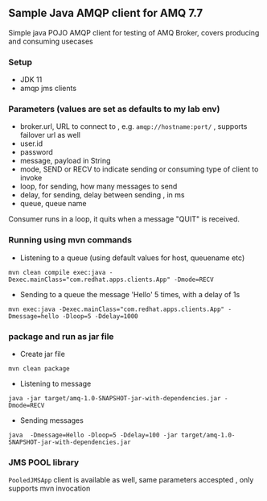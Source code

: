 ## Sample Java AMQP client for AMQ 7.7 

Simple java POJO AMQP client for testing of AMQ Broker, covers producing and consuming usecases

### Setup

- JDK 11
- amqp jms clients

### Parameters  (values are set as defaults to my lab env)

- broker.url, URL to connect to , e.g. `amqp://hostname:port/` , supports failover url as well
- user.id
- password 
- message, payload in String
- mode, SEND or RECV to indicate sending or consuming type of client to invoke
- loop, for sending, how many messages to send
- delay, for sending, delay between sending , in ms
- queue, queue name 

Consumer runs in a loop, it quits when a message "QUIT" is received.

### Running using mvn commands

- Listening to a queue (using default values for host, queuename etc)

`mvn clean compile exec:java -Dexec.mainClass="com.redhat.apps.clients.App" -Dmode=RECV`

- Sending to a queue the message 'Hello' 5 times, with a delay of 1s

`mvn exec:java -Dexec.mainClass="com.redhat.apps.clients.App" -Dmessage=hello -Dloop=5 -Ddelay=1000`

### package and run as jar file

- Create jar file

`mvn clean package`

- Listening to message 

`java -jar target/amq-1.0-SNAPSHOT-jar-with-dependencies.jar -Dmode=RECV`

- Sending messages 

`java  -Dmessage=Hello -Dloop=5 -Ddelay=100 -jar target/amq-1.0-SNAPSHOT-jar-with-dependencies.jar `


### JMS POOL library

`PooledJMSApp` client is available as well, same parameters accespted , only supports mvn invocation